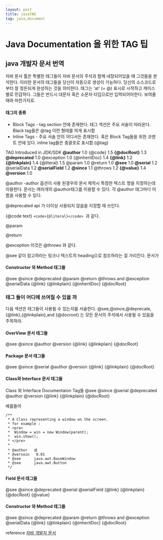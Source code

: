 ```yaml
---
layout: post
title: javaTAG
tag: java,document
---
```

# Java Documentation 을 위한 TAG 팁 
## java 개발자 문서 번역 

자바 문서 툴은 특별한 태그들이 자바 문서의 주석과 함깨 내장되어있을 때 그것들을 분석한다. 이러한 문서의 태그들을 당신이 자동으로 생성이 가능하다. 당신의 소스코드로 부터 잘 정돈되게 완성하는 것을 의미한다. 태그는 'at' (= @) 표시로 시작하고 캐이스별로 민감하다. 그들은 반드시 대문자 혹은 소문자 타입으로만 입력되어아한다. 보여줄때와 마찬가지로. 

#### 태그의 종류 
- Block Tags  - tag section 안에 존재한다. 태그 섹션은 주요 서술이 따라온다. Black tag들은 @tag 이런 형태를 띄게 표시함 
- Inline Tags - 주요 서술 안의 어디서든 존재한다. 혹은 Block Tag들을 위한 코맨트 안에 있다. inline tag들은 중괄호로 표시함:{@tag}

TAG 		Introduced in JDK/SDK
**@author**	     	1.0
{@code}  		1.5
**{@docRoot}**		1.3
**@deprecated**		1.0
@exception		1.0
{@inheritDoc}	1.4
**{@link}**			1.2
**{@linkplain}**	1.4
{@literal}		1.5
@param			1.0
@return			1.0
**@see**			1.0
**@serial**			1.2
@serialData		1.2
**@serialField**	1.2
**@since**			1.1
@throws			1.2
**{@value}**		1.4
**@version**		1.0

@author 
-author 옵션이 사용 된경우의 문서 제작시 특정한 텍스트 명을 지정하는데 이용한다. 문서는 여러개의 @author태그를 이용할 수 있다. 각 @author 태그마다 이름을 사용할 수 있다. 

@deprecated
api 가 더이상 사용되지 않음을 지정할 때 쓰인다. 

{@code text} 
`<code>{@literal}</code> `과 같다. 

@param


@return




@exception 
 이것은 @throws 와 같다. 
 
 
@see
 같이 참고하라는 링크나 텍스트의 heading으로 참조하라는 걸 가리킨다. 문서가 



#### Constructor 와 Method 태그들 
@see
@since
@deprecated
@param
@return
@throws and @exception
@serialData
{@link}
{@linkplain}
{@inheritDoc}
{@docRoot}


### 태그 들이 어디에 쓰여질 수 있을 까 
다음 섹션은 태그들이 사용될 수 있는지를 서술한다. @see,@since,@deprecate,{@link},{@linkplain},and {@docroot} 는 모든 문서의 주석에서 사용될 수 있음을 주목하라.

#### OverView 문서 태그들 
@see
@since
@author
@version
{@link}
{@linkplain}
{@docRoot}


#### Package 문서 태그들
@see
@since
@serial
@author
@version
{@link}
{@linkplain}
{@docRoot}

#### Class와 Interface 문서 태그들 
Class 와 Interface Documentaion Tag들 
@see
@since
@serial
@deprecated
@author
@version
{@link}
{@linkplain}
{@docRoot}

예를들어 
```
/**
 * A Class representing a window on the screen.
 * for example :
 * <pre>
 * 	Window = win = new Window(parent);
 * 	win.show();
 * </pre>
 *
 * @author   샘
 * @versoin   0.01
 * @see      java.awt.BaseWindow
 * @see   	 java.awt.Button
 */
```

#### Field 문서 태그들 
@see
@since
@deprecated
@serial
@serialField
{@link}
{@linkplain}
{@docRoot}
{@value}

#### Constructor 와 Method 태그들 
@see
@since
@deprecated
@param
@return
@throws and @exception
@serialData
{@link}
{@linkplain}
{@inheritDoc}
{@docRoot}


reference
[자바 개발자 문서](https://docs.oracle.com/javase/7/docs/technotes/tools/windows/javadoc.html#javadoctags)
